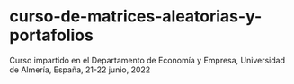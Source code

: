# curso-de-matrices-aleatorias-y-portafolios


Curso impartido en el Departamento de Economı́a y Empresa, Universidad de Almerı́a, España, 21-22 junio, 2022
